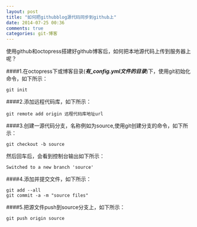 ```yaml
---
layout: post
title: "如何把githubblog源代码同步到github上"
date: 2014-07-25 00:36
comments: true
categories: git-博客
---
```


使用github和octopress搭建好github博客后，如何把本地源代码上传到服务器上呢？

<!--more-->

####1.在octopress下或博客目录(***有_config.yml文件的目录***)下，使用git初始化命令，如下所示：

```
git init
```

####2.添加远程代码库，如下所示：

```
git remote add origin 远程代码库地址url
```
####3.创建一源代码分支，名称例如为source,使用git创建分支的命令，如下所示：

```
git checkout -b source
```
然后回车后，会看到控制台输出如下所示：

```
Switched to a new branch 'source'
```

####4.添加并提交文件，如下所示：

```
git add --all
git commit -a -m "source files"
```

####5.把源文件push到source分支上，如下所示：

```
git push origin source
```